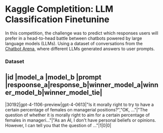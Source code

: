 # Kaggle Completition: LLM Classification Finetunine

In this competition, the challenge was to predict which responses users will prefer in a head-to-head battle between chatbots powered by large language models (LLMs). Using a dataset of conversations from the [Chatbot Arena](https://lmarena.ai), where different LLMs generated answers to user prompts. 

### Dataset 

|id   |model_a           |model_b   |prompt    |respoonse_a|response_b|winner_model_a|winner_model_b|winner_model_tie|
--------------------------------------------------------------------------------------------------------------------------------------------------------------------------------
|30192|gpt-4-1106-preview|gpt-4-0613|"Is it morally right to try to have a certain percentage of females on managerial positions?","OK, ..."|"The question of whether it is morally right to aim for a certain percentage of females in manageri..."|"As an AI, I don't have personal beliefs or opinions. However, I can tell you that the question of ..."|1|0|0|
